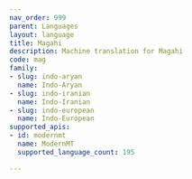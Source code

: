 ```yaml
---
nav_order: 999
parent: Languages
layout: language
title: Magahi
description: Machine translation for Magahi
code: mag
family:
- slug: indo-aryan
  name: Indo-Aryan
- slug: indo-iranian
  name: Indo-Iranian
- slug: indo-european
  name: Indo-European
supported_apis:
- id: modernmt
  name: ModernMT
  supported_language_count: 195

---
```



